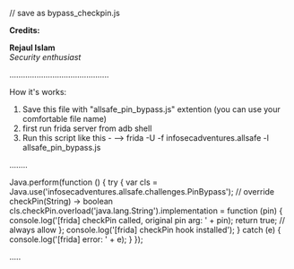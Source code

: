 // save as bypass_checkpin.js

**Credits:**

**Rejaul Islam**  
_Security enthusiast_

............................................

How it's works:

1. Save this file with "allsafe_pin_bypass.js" extention (you can use your comfortable file name)
2. first run frida server from adb shell
3. Run this script like this -
   --> frida -U -f infosecadventures.allsafe -l allsafe_pin_bypass.js

........

Java.perform(function () {
try {
var cls = Java.use('infosecadventures.allsafe.challenges.PinBypass');
// override checkPin(String) -> boolean
cls.checkPin.overload('java.lang.String').implementation = function (pin) {
console.log('[frida] checkPin called, original pin arg: ' + pin);
return true; // always allow
};
console.log('[frida] checkPin hook installed');
} catch (e) {
console.log('[frida] error: ' + e);
}
});

.....
